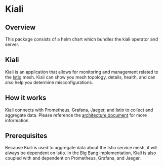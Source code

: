 # Kiali

## Overview

This package consists of a helm chart which bundles the kiali operator and server.

## Kiali

Kiali is an application that allows for monitoring and management related to the [Istio](https://repo1.dso.mil/platform-one/big-bang/apps/core/istio-controlplane) mesh. Kiali can show you mesh topology, details, health, and can also help you determine misconfigurations.

## How it works

Kiali connects with Prometheus, Grafana, Jaeger, and Istio to collect and aggregate data. Please reference the [architecture document](https://repo1.dso.mil/platform-one/big-bang/bigbang/-/blob/master/charter/packages/kiali/Architecture.md) for more information.

## Prerequisites

Because Kiali is used to aggregate data about the Istio service mesh, it will always be dependent on Istio.  In the Big Bang implementation, Kiali is also coupled with and dependent on Prometheus, Grafana, and Jaeger.